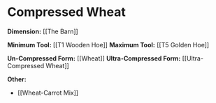 # Compressed Wheat
**Dimension:** [[The Barn]]

**Minimum Tool:** [[T1 Wooden Hoe]]
**Maximum Tool:** [[T5 Golden Hoe]]

**Un-Compressed Form:** [[Wheat]]
**Ultra-Compressed Form:** [[Ultra-Compressed Wheat]]

**Other:**
- [[Wheat-Carrot Mix]]